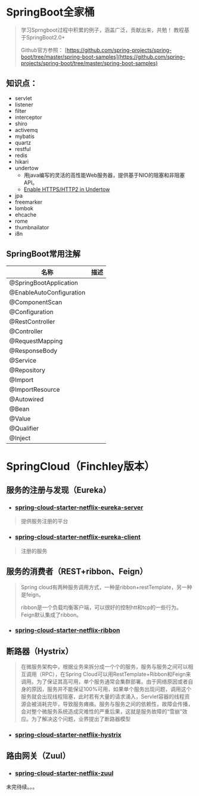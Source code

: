 # SpringBoot全家桶
> 学习Sprngboot过程中积累的例子，涵盖广泛，贡献出来，共勉！
> 教程基于SpringBoot2.0+
>
> Github官方参照： [https://github.com/spring-projects/spring-boot/tree/master/spring-boot-samples](https://github.com/spring-projects/spring-boot/tree/master/spring-boot-samples)

## 知识点：

* servlet
* listener
* filter
* interceptor
* shiro
* activemq
* mybatis
* quartz
* restful
* redis
* hikari
* undertow
  - 用java编写的灵活的高性能Web服务器，提供基于NIO的阻塞和非阻塞API。
  - [Enable HTTPS/HTTP2 in Undertow](https://github.com/HumanNature/spring-boot-sample-code/tree/master/springboot-undertow)
* jpa
* freemarker
* lombok
* ehcache
* rome
* thumbnailator
* i8n


## SpringBoot常用注解

| 名称                     | 描述 |
| ------------------------ | ---- |
| @SpringBootApplication   |      |
| @EnableAutoConfiguration |      |
| @ComponentScan           |      |
| @Configuration           |      |
| @RestController          |      |
| @Controller              |      |
| @RequestMapping          |      |
| @ResponseBody            |      |
| @Service                 |      |
| @Repository              |      |
| @Import                  |      |
| @ImportResource          |      |
| @Autowired               |      |
| @Bean                    |      |
| @Value                   |      |
| @Qualifier               |      |
| @Inject                  |      |


# SpringCloud（Finchley版本）

## 服务的注册与发现（Eureka）
* ### [spring-cloud-starter-netflix-eureka-server](https://github.com/zgsxxzzyl/spring-boot-sample-code/tree/master/springcloud-eureka-server)
> 提供服务注册的平台
* ### [spring-cloud-starter-netflix-eureka-client](https://github.com/zgsxxzzyl/spring-boot-sample-code/tree/master/springcloud-eureka-client)
> 注册的服务

## 服务的消费者（REST+ribbon、Feign）
> Spring cloud有两种服务调用方式，一种是ribbon+restTemplate，另一种是feign。
>
> ribbon是一个负载均衡客户端，可以很好的控制htt和tcp的一些行为。Feign默认集成了ribbon。

* ### [spring-cloud-starter-netflix-ribbon](https://github.com/zgsxxzzyl/spring-boot-sample-code/tree/master/springcloud-ribbon)

## 断路器（Hystrix）
> 在微服务架构中，根据业务来拆分成一个个的服务，服务与服务之间可以相互调用（RPC），在Spring Cloud可以用RestTemplate+Ribbon和Feign来调用。为了保证其高可用，单个服务通常会集群部署。由于网络原因或者自身的原因，服务并不能保证100%可用，如果单个服务出现问题，调用这个服务就会出现线程阻塞，此时若有大量的请求涌入，Servlet容器的线程资源会被消耗完毕，导致服务瘫痪。服务与服务之间的依赖性，故障会传播，会对整个微服务系统造成灾难性的严重后果，这就是服务故障的“雪崩”效应。为了解决这个问题，业界提出了断路器模型

* ### [spring-cloud-starter-netflix-hystrix](https://github.com/zgsxxzzyl/spring-boot-sample-code/tree/master/springcloud-hystrix)

## 路由网关（Zuul）

* ### [spring-cloud-starter-netflix-zuul](https://github.com/zgsxxzzyl/spring-boot-sample-code/tree/master/springcloud-zuul)
未完待续。。。
